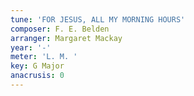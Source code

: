 ```yaml
---
tune: 'FOR JESUS, ALL MY MORNING HOURS'
composer: F. E. Belden
arranger: Margaret Mackay
year: '-'
meter: 'L. M. '
key: G Major
anacrusis: 0
---
```

